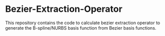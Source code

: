 # Bezier-Extraction-Operator
This repository contains the code to calculate bezier extraction operator to generate the B-spline/NURBS basis function from Bezier basis functions. 
